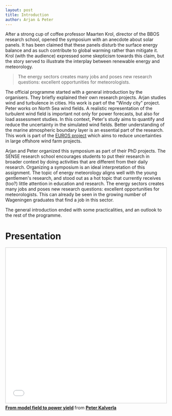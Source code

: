 ```yaml
---
layout: post
title: Introduction
author: Arjan & Peter
---
```


After a strong cup of coffee professor Maarten Krol, director of the BBOS research school, opened the symposium with an anecdote about solar panels. It has been claimed that these panels disturb the surface energy balance and as such contribute to global warming rather than mitigate it. Krol (with the audience) expressed some skepticism towards this claim, but the story served to illustrate the interplay between renewable energy and meteorology.

> The energy sectors creates many jobs and poses new research questions: excellent opportunities for meteorologists.

The official programme started with a general introduction by the organisers. They briefly explained their own research projects. Arjan studies wind and turbulence in cities. His work is part of the "Windy city" project. Peter works on North Sea wind fields. A realistic representation of the turbulent wind field is important not only for power forecasts, but also for load assessment studies. In this context, Peter's study aims to quantify and reduce the uncertainty in the simulated wind fields. Better understanding of the marine atmospheric boundary layer is an essential part of the research. This work is part of the [EUROS project](http://offshorewindenergy.tudelft.nl/EUROS/projects/p1/wp1/) which aims to reduce uncertainties in large offshore wind farm projects.  

<!--more-->

Arjan and Peter organized this symposium as part of their PhD projects. The SENSE research school encourages students to put their research in broader context by doing activities that are different from their daily research. Organizing a symposium is an ideal interpretation of this assignment. The topic of energy meteorology aligns well with the young gentlemen's research, and stood out as a hot topic that currently receives (too?) little attention in education and research. The energy sectors creates many jobs and poses new research questions: excellent opportunities for meteorologists. This can already be seen in the growing number of Wageningen graduates that find a job in this sector.

The general introduction ended with some practicalities, and an outlook to the rest of the programme.

# Presentation
<iframe src="//www.slideshare.net/slideshow/embed_code/key/1fY90pEC8MpAgJ" width="595" height="485" frameborder="0" marginwidth="0" marginheight="0" scrolling="no" style="border:1px solid #CCC; border-width:1px; margin-bottom:5px; max-width: 100%;" allowfullscreen> </iframe> <div style="margin-bottom:5px"> <strong> <a href="//www.slideshare.net/PeterKalverla/from-model-field-to-power-yield" title="From model field to power yield" target="_blank">From model field to power yield</a> </strong> from <strong><a target="_blank" href="https://www.slideshare.net/PeterKalverla">Peter Kalverla</a></strong> </div>
